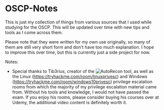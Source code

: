 # OSCP-Notes

This is just my collection of things from various sources that I used while studying for the OSCP. This will be updated over time with new tips and tools as I come across them.

Please note that they were written for my own use originally, so many of them are still very short form and don't have too much explanation. I hope to improve this over time, but this is currently just a side project for now.

Notes:

- Special thanks to Tib3rius, creator of the ![AutoRecon tool](https://github.com/Tib3rius/AutoRecon), as well as the Linux (https://tryhackme.com/room/linuxprivesc) and Windows (https://tryhackme.com/room/windows10privesc) privilege escalation rooms from which the majority of my privilege escalation material came from. Without his tools and knowledge, I would not have passed the exam. If you enjoy his rooms, please consider buying his courses over at Udemy, the additional video content is definitely worth it.
